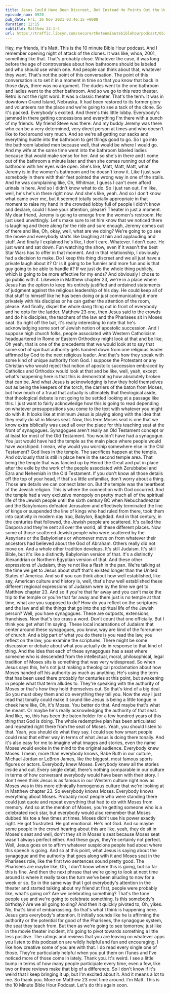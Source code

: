 ```yaml
---
title: Jesus Could Have Been Discreet, But Instead He Points Out the Uncomfortable Thing to Everyone In Ear Shot
episode_num: 0520
pub_date: Fri, 26 Nov 2021 03:46:15 +0000
duration: 12:15
subtitle: Matthew 23:1-4
url: https://traffic.libsyn.com/secure/thetenminutebiblehourpodcast/0520_-_Jesus_Could_Have_Been_Discreet_But_Instead_He_Points_Out_the_Uncomfortable_Thing_to_Everyone_In_Ear_Shot.mp3
---
```


 Hey, my friends, it's Matt. This is the 10 minute Bible Hour podcast. And I remember opening night of attack of the clones. It was like, whoa, 2001, something like that. That's probably close. Whatever the case, it was long before the age of controversies about how bathrooms should be labeled and who should use which one. And people can think about that, whatever they want. That's not the point of this conversation. The point of this conversation is to set it in a moment in time so that you know that back in those days, there was no argument. The dudes went to the one bathroom and ladies went to the other bathroom. And so we go to this retro theater. Retro is not the right word. It was a classic theater. That's the term. It was in downtown Grand Island, Nebraska. It had been restored to its former glory and volunteers ran the place and we're going to see a tack of the clone. So it's packed. Everybody's excited. And there's this little lobby. Everybody's jammed in there getting concessions and everything I'm there with a bunch of my friends. My friend Steve was there. And my buddy Jeremy was there who can be a very determined, very direct person at times and who doesn't like to fool around very much. And so we're all getting our sacks and everything hustle into the bathroom to get things good to go. So I go into the bathroom labeled men because well, that would be where I would go. And my wife at the same time went into the bathroom labeled ladies because that would make sense for her. And so she's in there and I come out of the bathroom a minute later and then she comes running out of the bathroom with her eyes wide open. She's like, Matt, Matt, Matt, what Jeremy is in the women's bathroom and he doesn't know it. Like I just saw somebody in there with their feet pointed the wrong way in one of the stalls. And he was complaining like, Oh, Whitman, I guess I can't even afford urinals in here. And so I didn't know what to do. So I just ran out. I'm like, well, he's he's in there right now. And she's like, yeah. And so I don't know what came over me, but it seemed totally socially appropriate in that moment to raise my hand in the crowded lobby full of people I didn't know and declare, could I have your attention, please? Theater in just a moment. My dear friend, Jeremy is going to emerge from the women's restroom. He just used unwittingly. Let's make sure to let him know that we noticed there is laughing and there along for the ride and sure enough, Jeremy comes out of there and like, Oh, okay, well, what are we doing? We're going to go see the movie and everybody starts like laughing at him and applauding and stuff. And finally I explained he's like, I don't care. Whatever. I don't care. He just went and sat down. Fun watching the show, even if it wasn't the best Star Wars has to offer in that moment. And in that relationship, I obviously had a decision to make. Do I keep this thing discreet and we all just have a private laugh about it? Or is it going to be funnier and more fun and is that guy going to be able to handle it? If we just do the whole thing publicly, which is going to be more effective for my ends? And obviously I chose to go public with it. Likewise in Matthew chapter 23, we're in a place where Jesus has the option to keep his entirely justified and ordained statements of judgment against the religious leadership of his day. He could keep all of that stuff to himself like he has been doing or just communicating it more privately with his disciples or he can gather the attention of the room, please. And finally, dispel the whole dang thing out in front of everybody and he opts for the ladder. Matthew 23 one, then Jesus said to the crowds and do his disciples, the teachers of the law and the Pharisees sit in Moses seat. So right off the bat, it's really interesting to note that he's acknowledging some sort of Jewish notion of apostolic succession. And I suppose high church folks, people associated with Western Catholicism headquartered in Rome or Eastern Orthodoxy might look at that and be like, Oh yeah, that is one of the precedents that we would look at to say that some sort of spiritual authority gets handed down from one religious leader affirmed by God to the next religious leader. And that's how they speak with some kind of unique authority from God. I suppose the Protestant or any Christian who would reject that notion of apostolic succession embraced by Catholics and Orthodox would look at that and be like, well, yeah, except what's happening here is that this is demonstrating how absolutely broken that can be. And what Jesus is acknowledging is how they hold themselves out as being the keepers of the torch, the carriers of the baton from Moses, but how much of a fraud that actually is ultimately that theological aside, that theological debate is not going to be settled looking at a passage like this. I just want to fairly acknowledge how this is going to read depending on whatever presuppositions you come to the text with whatever you might do with it. It looks like at minimum Jesus is playing along with the idea that they really do sit in Moses seat. Now, this term Moses seat is one that we know extra biblically was used all over the place for this teaching seat at the front of synagogues. Synagogues aren't really an Old Testament concept or at least for most of the Old Testament. You wouldn't have had a synagogue. You just would have had the temple as the main place where people would have worshiped. I mean, why would you worship somewhere else in the Old Testament? God lives in the temple. The sacrifices happen at the temple. And obviously that is still in place here in the second temple area. That being the temple that was fancied up by Herod the Great and put in place after the exile by the work of the people associated with Zerubbabel and Ezra and Nehemiah in the Old Testament. If you don't know all those details off the top of your head, if that's a little unfamiliar, don't worry about a thing. Those are details we can connect later on. But the temple was the heartbeat of the Jewish religion. This is where the connection with God occurred. And the temple had a very exclusive monopoly on pretty much all of the spiritual life of the Jewish people until the sixth century BC when Nebuchadnezzar and the Babylonians defeated Jerusalem and effectively terminated the line of kings or suspended the line of kings who had ruled from there, took them into captivity in modern day Iraq, Babylon, Baghdad. And in that century, in the centuries that followed, the Jewish people are scattered. It's called the Daspora and they're sent all over the world, all these different places. Now some of those scattered Jewish people who were scattered by the Assyrians or the Babylonians or whomever move on from whatever their ancestors had believed about the God of Abraham. Others really did not move on. And a whole other tradition develops. It's still Judaism. It's still Bible, but it's like a distinctly Babylonian version of that. It's a distinctly Alexandrian or Northern Egyptian version of that. And these other expressions of Judaism, they're not like a flash in the pan. We're talking at the time we get to Jesus about stuff that's existed longer than the United States of America. And so if you can think about how well established, like say, American culture and history is, well, that's how well established these different regional expressions of Judaism were by the time we get to Matthew chapter 23. And so if you're that far away and you can't make the trip to the temple or you're that far away and there just is no temple at that time, what are you supposed to do? How do you reflect on the scriptures and the law and all the things that go into the spiritual life of the Jewish person? Well, you have synagogues. These are outposts, extensions, franchises. Now that's too crass a word. Don't count that one officially. But I think you get what I'm saying. These local incarnations of Judaism that center around these synagogues, you know, way are kind of the forerunner of church. And a big part of what you do there is you read the law, you reflect on the law, you examine the scriptures. There might be some discussion or debate about what you actually do in response to that kind of thing. And the idea that each of these synagogues has a seat where someone who is descended from the intellectual, moral, philosophical, legal tradition of Moses sits is something that was very widespread. So when Jesus says this, he's not just making a theological proclamation about how Moses handed off his authority as much as anything. He's using the term that has been used there probably for centuries at this point, but awakening in people what that term alludes to. They're speaking with the authority of Moses or that's how they hold themselves out. So that's kind of a big deal. So you must obey them and do everything they tell you. Now the way I just read that tonally could make it sound like Jesus is being a little tongue in cheek here like, Oh, it's Moses. You better do that. And maybe that's what he meant. Or maybe he's really acknowledging the authority of that seat. And like, no, this has been the baton holder for a few hundred years of this thing that God is doing. The whole redemptive plan has been articulated and repeated right there from the seat of Moses. Yeah, you should listen to that. Yeah, you should do what they say. I could see how smart people could read that either way in terms of what Jesus is doing there tonally. And it's also easy for me to imagine what images and stories, even the name Moses would evoke in the mind to the original audience. Everybody knew Moses. I mean, more than everybody knows, Babe Ruth in our culture, Michael Jordan or LeBron James, like the biggest, most famous sports figures or actors. Everybody knew Moses. Everybody knew all the stories inside and out. Every single detail, there's nothing comparable in our culture in terms of how conversant everybody would have been with their story. I don't even think Jesus is as famous in our Western culture right now as Moses was in this more ethnically homogenous culture that we're looking at in Matthew chapter 23. So everybody knows Moses. Everybody knows everything about Moses. Probably most people who were standing there could just quote and repeat everything that had to do with Moses from memory. And so at the mention of Moses, you're getting someone who is a celebrated rock star, but everybody would also remember that Moses dubbed his toe a few times at times. Moses didn't use his power exactly right. He got frustrated. He got emotional. He's not God. And so maybe some people in the crowd hearing about this are like, yeah, they do sit in Moses's seat and well, don't they sit in Moses's seat because Moses seat wasn't always perfect either. And these guys, they're certainly not perfect. Well, Jesus goes on to affirm whatever suspicions people had about where this speech is going. And so at this point, what Jesus is saying about the synagogue and the authority that goes along with it and Moses seat in the Pharisees role, like the first two sentences sound pretty good. The Pharisees are maybe like, Oh, I don't know where this is going, but so far this is fine. And then the next phrase that we're going to look at next time around is where it really takes the turn we've been alluding to now for a week or so. So in the same way that I got everybody's attention in the theater and started talking about my friend at first, people were probably like, what's going on? Are we celebrating something? That's the tone people use and we're going to celebrate something. Is this somebody's birthday? Are we all going to sing? And then it quickly pivoted to, Oh, yikes. No, that's kind of embarrassing. So that's what I think is happening here. Jesus gets everybody's attention. It initially sounds like he is affirming the authority or the potential for good of the Pharisees, the synagogue system, the seat they teach from. But then as we're going to see tomorrow, just like in the movie theater incident, it's going to pivot towards something a little less positive. The ratings and reviews that you are leaving on whatever apps you listen to this podcast on are wildly helpful and fun and encouraging. I like how creative some of you are with that. I do read every single one of those. They're particularly helpful when you put them on iTunes and I've noticed more of those come in lately. Thank you. It's weird. I see a little bump in terms of how many people participate every time, even a few, like two or three reviews make that big of a difference. So I don't know if it's weird that I keep bringing it up, but I'm excited about it. And it means a lot to me. So thank you. More on Matthew 23 next time around. I'm Matt. This is the 10 Minute Bible Hour Podcast. Let's do this again soon.